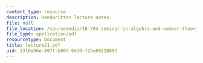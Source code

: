 ```yaml
---
content_type: resource
description: Handwritten lecture notes.
file: null
file_location: /coursemedia/18-704-seminar-in-algebra-and-number-theory-rational-points-on-elliptic-curves-fall-2004/1310e06e497fb00f9430f25e60228093_lecture21.pdf
file_type: application/pdf
resourcetype: Document
title: lecture21.pdf
uid: 1310e06e-497f-b00f-9430-f25e60228093
---
```

